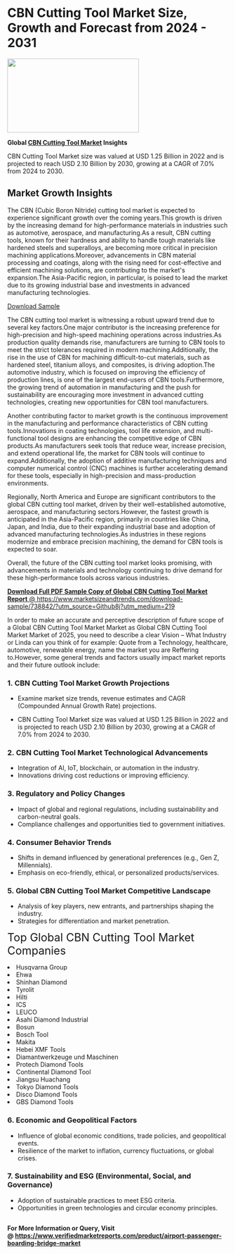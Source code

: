 <H1>CBN Cutting Tool Market Size, Growth and Forecast from 2024 - 2031</H1><img class="aligncenter size-medium wp-image-584254" src="https://thirdeyenews.in/wp-content/uploads/2024/09/Global-Market-Research-300x168.jpeg" alt="" width="300" height="168" /><p><strong>Global&nbsp;<a href="https://www.marketsizeandtrends.com/download-sample/738842/?utm_source=Github8j?utm_medium=219">CBN Cutting Tool Market</a> Insights</strong></p><p>CBN Cutting Tool Market size was valued at USD 1.25 Billion in 2022 and is projected to reach USD 2.10 Billion by 2030, growing at a CAGR of 7.0% from 2024 to 2030.</p><p><h2>Market Growth Insights</h2> <p>The CBN (Cubic Boron Nitride) cutting tool market is expected to experience significant growth over the coming years.This growth is driven by the increasing demand for high-performance materials in industries such as automotive, aerospace, and manufacturing.As a result, CBN cutting tools, known for their hardness and ability to handle tough materials like hardened steels and superalloys, are becoming more critical in precision machining applications.Moreover, advancements in CBN material processing and coatings, along with the rising need for cost-effective and efficient machining solutions, are contributing to the market's expansion.The Asia-Pacific region, in particular, is poised to lead the market due to its growing industrial base and investments in advanced manufacturing technologies.</p> <p><a href="download_sample_link">Download Sample</a></p> <p>The CBN cutting tool market is witnessing a robust upward trend due to several key factors.One major contributor is the increasing preference for high-precision and high-speed machining operations across industries.As production quality demands rise, manufacturers are turning to CBN tools to meet the strict tolerances required in modern machining.Additionally, the rise in the use of CBN for machining difficult-to-cut materials, such as hardened steel, titanium alloys, and composites, is driving adoption.The automotive industry, which is focused on improving the efficiency of production lines, is one of the largest end-users of CBN tools.Furthermore, the growing trend of automation in manufacturing and the push for sustainability are encouraging more investment in advanced cutting technologies, creating new opportunities for CBN tool manufacturers.</p> <p>Another contributing factor to market growth is the continuous improvement in the manufacturing and performance characteristics of CBN cutting tools.Innovations in coating technologies, tool life extension, and multi-functional tool designs are enhancing the competitive edge of CBN products.As manufacturers seek tools that reduce wear, increase precision, and extend operational life, the market for CBN tools will continue to expand.Additionally, the adoption of additive manufacturing techniques and computer numerical control (CNC) machines is further accelerating demand for these tools, especially in high-precision and mass-production environments.</p> <p>Regionally, North America and Europe are significant contributors to the global CBN cutting tool market, driven by their well-established automotive, aerospace, and manufacturing sectors.However, the fastest growth is anticipated in the Asia-Pacific region, primarily in countries like China, Japan, and India, due to their expanding industrial base and adoption of advanced manufacturing technologies.As industries in these regions modernize and embrace precision machining, the demand for CBN tools is expected to soar.</p> <p>Overall, the future of the CBN cutting tool market looks promising, with advancements in materials and technology continuing to drive demand for these high-performance tools across various industries.</p> <p><a href="get_more_info_link"></p><p><span class=""><strong>Download Full PDF Sample Copy of Global CBN Cutting Tool Market Report</strong> @ <a href="https://www.marketsizeandtrends.com/download-sample/738842/?utm_source=Github8j?utm_medium=219" target="_blank">https://www.marketsizeandtrends.com/download-sample/738842/?utm_source=Github8j?utm_medium=219</a></span></p><p>In order to make an accurate and perceptive description of future scope of a Global&nbsp;CBN Cutting Tool Market Market as Global&nbsp;CBN Cutting Tool Market Market of 2025, you need to describe a clear Vision &ndash; What Industry or Linda can you think of for example: Quote from a Technology, healthcare, automotive, renewable energy, name the market you are Reffering to.However, some general trends and factors usually impact market reports and their future outlook include:</p><h3>1.&nbsp;<strong>CBN Cutting Tool Market Growth Projections</strong></h3><ul><li>Examine market size trends, revenue estimates and CAGR (Compounded Annual Growth Rate) projections.</li><li><p>CBN Cutting Tool Market size was valued at USD 1.25 Billion in 2022 and is projected to reach USD 2.10 Billion by 2030, growing at a CAGR of 7.0% from 2024 to 2030.</p></li></ul><h3>2.&nbsp;<strong>CBN Cutting Tool Market Technological Advancements</strong></h3><ul><li>Integration of AI, IoT, blockchain, or automation in the industry.</li><li>Innovations driving cost reductions or improving efficiency.</li></ul><h3>3.&nbsp;<strong>Regulatory and Policy Changes</strong></h3><ul><li>Impact of global and regional regulations, including sustainability and carbon-neutral goals.</li><li>Compliance challenges and opportunities tied to government initiatives.</li></ul><h3>4.&nbsp;<strong>Consumer Behavior Trends</strong></h3><ul><li>Shifts in demand influenced by generational preferences (e.g., Gen Z, Millennials).</li><li>Emphasis on eco-friendly, ethical, or personalized products/services.</li></ul><h3>5.&nbsp;<strong>Global CBN Cutting Tool Market Competitive Landscape</strong></h3><ul><li>Analysis of key players, new entrants, and partnerships shaping the industry.</li><li>Strategies for differentiation and market penetration.</li></ul><p data-pm-slice="1 1 []"><span style="color: inherit; font-family: inherit; font-size: 25px;">Top Global CBN Cutting Tool Market Companies</span></p><div class="" data-test-id=""><p><li>Husqvarna Group</li><li> Ehwa</li><li> Shinhan Diamond</li><li> Tyrolit</li><li> Hilti</li><li> ICS</li><li> LEUCO</li><li> Asahi Diamond Industrial</li><li> Bosun</li><li> Bosch Tool</li><li> Makita</li><li> Hebei XMF Tools</li><li> Diamantwerkzeuge und Maschinen</li><li> Protech Diamond Tools</li><li> Continental Diamond Tool</li><li> Jiangsu Huachang</li><li> Tokyo Diamond Tools</li><li> Disco Diamond Tools</li><li> GBS Diamond Tools</li></p></div><h3>6.&nbsp;<strong>Economic and Geopolitical Factors</strong></h3><ul><li>Influence of global economic conditions, trade policies, and geopolitical events.</li><li>Resilience of the market to inflation, currency fluctuations, or global crises.</li></ul><h3>7.&nbsp;<strong>Sustainability and ESG (Environmental, Social, and Governance)</strong></h3><ul><li>Adoption of sustainable practices to meet ESG criteria.</li><li>Opportunities in green technologies and circular economy principles.</li></ul><h2><strong style="font-size: 14px;">For More Information or Query, Visit @&nbsp;</strong><a style="background-color: #ffffff; font-size: 14px;" href="https://www.marketsizeandtrends.com/report/cbn-cutting-tool-market/" target="_blank">https://www.verifiedmarketreports.com/product/airport-passenger-boarding-bridge-market</a></h2>